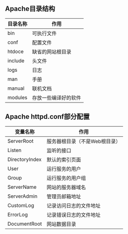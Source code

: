 ## Apache目录结构

|目录名称|作用|
|----------|----------|
|bin|可执行文件|
|conf|配置文件|
|htdoce|缺省的网站根目录|
|include|头文件|
|logs|日志|
|man|手册|
|manual|联机文档|
|modules|存放一些编译好的软件|

## Apache httpd.conf部分配置

|变量名称|作用|
|----------|-----|
|ServerRoot|服务器根目录（不是Web根目录）|
|Listen|监听的接口|
|DirectoryIndex|默认的索引页面|
|User|运行服务的用户|
|Group|运行服务的用户组|
|ServerName|网站的服务器域名|
|ServerAdmin|管理员邮箱地址|
|CustomLog|记录访问日志的文件地址|
|ErrorLog|记录错误日志的文件地址|
|DocumentRoot|网站数据目录|